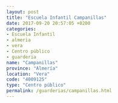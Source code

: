 ```yaml
---
layout: post
title: "Escuela Infantil Campanillas"
date: 2017-09-20 20:57:05 +0200
categories:
- Escuela Infantil
- almeria
- vera
- Centro público
- guarderia
name: "Campanillas"
province: "Almería"
location: "Vera"
code: "4009125"
type: "Centro público"
permalink: /guarderias/campanillas.html
---
```

